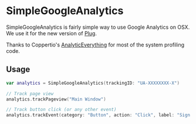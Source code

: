 # SimpleGoogleAnalytics

SimpleGoogleAnalytics is fairly simple way to use Google Analytics on OSX. We use it for the new version of [Plug](http://www.plugformac.com).

Thanks to Coppertio's [AnalyticEverything](https://github.com/Coppertino/AnalyticEverything) for most of the system profiling code.

## Usage

```swift
var analytics = SimpleGoogleAnalytics(trackingID: "UA-XXXXXXXX-X")

// Track page view
analytics.trackPageview("Main Window")

// Track button click (or any other event)
analytics.trackEvent(category: "Button", action: "Click", label: "Sign In", value: nil)
```
